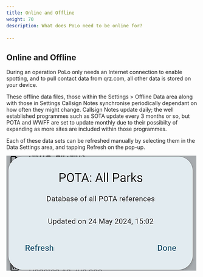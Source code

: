 ```yaml
---
title: Online and Offline
weight: 70
description: What does PoLo need to be online for?

---
```


## Online and Offline

<p>During an operation PoLo only needs an Internet connection to enable spotting, and to pull contact data from qrz.com, all other data is stored on your device.</p>

<p>These offline data files, those within the Settings > Offline Data area along with those in Settings Callsign Notes synchronise periodically dependant on how often they might change. Callsign Notes update daily; the well established programmes such as SOTA update every 3 months or so, but POTA and WWFF are set to update monthly due to their possibilty of expanding as more sites are included within those programmes.</p>

<p>Each of these data sets can be refreshed manually by selecting them in the Data Settings area, and tapping Refresh on the pop-up.</p>

![image](./refresh-1.png)

